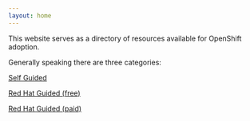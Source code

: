 ```yaml
---
layout: home
---
```


This website serves as a directory of resources available for OpenShift adoption.

Generally speaking there are three categories:

[Self Guided](./_self_guided/self_guided.md)

[Red Hat Guided (free)](./_rh_guided_free/rh_guided_free.md)

[Red Hat Guided (paid)](./_rh_guided_paid/rh_guided_paid.md)

